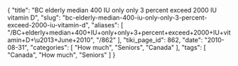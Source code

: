 {
    "title": "BC elderly median 400 IU only only 3 percent exceed 2000 IU vitamin D",
    "slug": "bc-elderly-median-400-iu-only-only-3-percent-exceed-2000-iu-vitamin-d",
    "aliases": [
        "/BC+elderly+median+400+IU+only+only+3+percent+exceed+2000+IU+vitamin+D+\u2013+June+2010",
        "/862"
    ],
    "tiki_page_id": 862,
    "date": "2010-08-31",
    "categories": [
        "How much",
        "Seniors",
        "Canada"
    ],
    "tags": [
        "Canada",
        "How much",
        "Seniors"
    ]
}